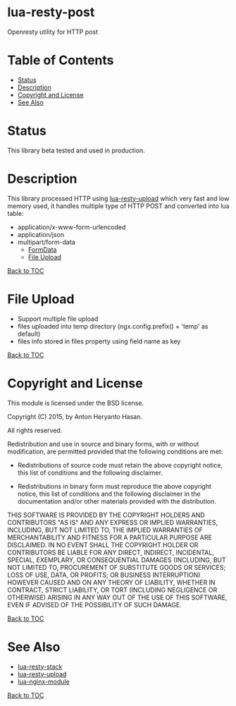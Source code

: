 lua-resty-post
==============

Openresty utility for HTTP post

Table of Contents
=================
* [Status](#status)
* [Description](#description)
* [Copyright and License](#copyright-and-license)
* [See Also](#see-also)

Status
======

This library beta tested and used in production.

Description
===========

This library processed HTTP using [lua-resty-upload](https://github.com/openresty/lua-resty-upload) which very fast and low memory used, it handles multiple type of HTTP POST and converted into lua table:
* application/x-www-form-urlencoded
* application/json
* multipart/form-data
  * [FormData](https://developer.mozilla.org/en-US/docs/Web/API/FormData)
  * [File Upload](#file-upload)

[Back to TOC](#table-of-contents)

File Upload
===========

* Support multiple file upload
* files uploaded into temp directory (ngx.config.prefix() + 'temp' as default)
* files info stored in files property using field name as key


[Back to TOC](#table-of-contents)

Copyright and License
=====================

This module is licensed under the BSD license.

Copyright (C) 2015, by Anton Heryanto Hasan.

All rights reserved.

Redistribution and use in source and binary forms, with or without modification, are permitted provided that the following conditions are met:

* Redistributions of source code must retain the above copyright notice, this list of conditions and the following disclaimer.

* Redistributions in binary form must reproduce the above copyright notice, this list of conditions and the following disclaimer in the documentation and/or other materials provided with the distribution.

THIS SOFTWARE IS PROVIDED BY THE COPYRIGHT HOLDERS AND CONTRIBUTORS "AS IS" AND ANY EXPRESS OR IMPLIED WARRANTIES, INCLUDING, BUT NOT LIMITED TO, THE IMPLIED WARRANTIES OF MERCHANTABILITY AND FITNESS FOR A PARTICULAR PURPOSE ARE DISCLAIMED. IN NO EVENT SHALL THE COPYRIGHT HOLDER OR CONTRIBUTORS BE LIABLE FOR ANY DIRECT, INDIRECT, INCIDENTAL, SPECIAL, EXEMPLARY, OR CONSEQUENTIAL DAMAGES (INCLUDING, BUT NOT LIMITED TO, PROCUREMENT OF SUBSTITUTE GOODS OR SERVICES; LOSS OF USE, DATA, OR PROFITS; OR BUSINESS INTERRUPTION) HOWEVER CAUSED AND ON ANY THEORY OF LIABILITY, WHETHER IN CONTRACT, STRICT LIABILITY, OR TORT (INCLUDING NEGLIGENCE OR OTHERWISE) ARISING IN ANY WAY OUT OF THE USE OF THIS SOFTWARE, EVEN IF ADVISED OF THE POSSIBILITY OF SUCH DAMAGE.

[Back to TOC](#table-of-contents)

See Also
========
* [lua-resty-stack](https://github.com/antonheryanto/lua-resty-stack) 
* [lua-resty-upload](https://github.com/openresty/lua-resty-upload)
* [lua-nginx-module](https://github.com/openresty/lua-nginx-module)

[Back to TOC](#table-of-contents)
